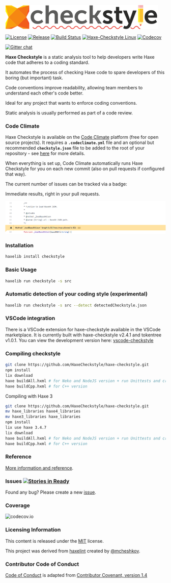 ![logo](resources/logo.png)

[![License](https://img.shields.io/badge/license-MIT-blue.svg)](http://opensource.org/licenses/MIT)
[![Release](https://img.shields.io/github/release/HaxeCheckstyle/haxe-checkstyle.svg)](http://lib.haxe.org/p/checkstyle/)
[![Build Status](https://travis-ci.org/HaxeCheckstyle/haxe-checkstyle.svg)](https://travis-ci.org/HaxeCheckstyle/haxe-checkstyle)
[![Haxe-Checkstyle Linux](https://github.com/HaxeCheckstyle/haxe-checkstyle/workflows/Haxe-Checkstyle%20Linux/badge.svg)](https://codeclimate.com/github/HaxeCheckstyle/haxe-checkstyle/actions)
[![Codecov](https://img.shields.io/codecov/c/github/HaxeCheckstyle/haxe-checkstyle.svg)](https://codecov.io/github/HaxeCheckstyle/haxe-checkstyle?branch=dev)
<!-- [![Code Climate](https://codeclimate.com/github/HaxeCheckstyle/haxe-checkstyle/badges/gpa.svg)](https://codeclimate.com/github/HaxeCheckstyle/haxe-checkstyle)
[![Code Climate Issues](https://img.shields.io/codeclimate/issues/HaxeCheckstyle/haxe-checkstyle.svg)](https://codeclimate.com/github/HaxeCheckstyle/haxe-checkstyle/issues)
[![Code Climate Issues](https://img.shields.io/codeclimate/tech-debt/HaxeCheckstyle/haxe-checkstyle.svg)](https://codeclimate.com/github/HaxeCheckstyle/haxe-checkstyle/issues) -->
[![Gitter chat](https://badges.gitter.im/Join%20Chat.svg)](https://gitter.im/HaxeCheckstyle/haxe-checkstyle)

**Haxe Checkstyle** is a static analysis tool to help developers write Haxe code that adheres to a coding standard.

It automates the process of checking Haxe code to spare developers of this boring (but important) task.

Code conventions improve readability, allowing team members to understand each other's code better.

Ideal for any project that wants to enforce coding conventions.

Static analysis is usually performed as part of a code review.

### Code Climate

Haxe Checkstyle is available on the [Code Climate](https://docs.codeclimate.com/docs/haxe-checkstyle) platform (free for open source projects). It requires a **`.codeclimate.yml`** file and an optional but recommended **`checkstyle.json`** file to be added to the root of your repository - see [here](https://docs.codeclimate.com/docs/haxe-checkstyle) for more details.

When everything is set up, Code Climate automatically runs Haxe Checkstyle for you on each new commit (also on pull requests if configured that way).

The current number of issues can be tracked via a badge:

<!-- [![Code Climate](https://img.shields.io/codeclimate/issues/HaxeCheckstyle/haxe-checkstyle.svg)](https://codeclimate.com/github/HaxeCheckstyle/haxe-checkstyle/issues) -->

Immediate results, right in your pull requests.

![codeclimate-pr](resources/codeclimate_pr.png)

### Installation

```bash
haxelib install checkstyle
```

### Basic Usage

```bash
haxelib run checkstyle -s src
```

### Automatic detection of your coding style (experimental)

```bash
haxelib run checkstyle -s src --detect detectedCheckstyle.json
```

### VSCode integration

There is a VSCode extension for haxe-checkstyle available in the VSCode marketplace. It is currently built with haxe-checkstyle v2.4.1 and tokentree v1.0.1. You can view the development version here: [vscode-checkstyle](https://github.com/vshaxe/vscode-checkstyle)

### Compiling checkstyle

```bash
git clone https://github.com/HaxeCheckstyle/haxe-checkstyle.git
npm install
lix download
haxe buildAll.hxml # for Neko and NodeJS version + run Unittests and create schema
haxe buildCpp.hxml # for C++ version
```

Compiling with Haxe 3
```bash
git clone https://github.com/HaxeCheckstyle/haxe-checkstyle.git
mv haxe_libraries haxe4_libraries
mv haxe3_libraries haxe_libraries
npm install
lix use haxe 3.4.7
lix download
haxe buildAll.hxml # for Neko and NodeJS version + run Unittests and create schema
haxe buildCpp.hxml # for C++ version
```

### Reference

[More information and reference](http://haxecheckstyle.github.io/docs).

### Issues [![Stories in Ready](https://badge.waffle.io/HaxeCheckstyle/haxe-checkstyle.svg?label=ready&title=Ready)](http://waffle.io/HaxeCheckstyle/haxe-checkstyle)

Found any bug? Please create a new [issue](https://github.com/HaxeCheckstyle/haxe-checkstyle/issues/new).

### Coverage

![codecov.io](https://codecov.io/github/HaxeCheckstyle/haxe-checkstyle/branch.svg?branch=dev)

### Licensing Information

This content is released under the [MIT](http://opensource.org/licenses/MIT) license.

This project was derived from [haxelint](https://github.com/mcheshkov/haxelint)
created by [@mcheshkov](https://github.com/mcheshkov).

### Contributor Code of Conduct

[Code of Conduct](https://github.com/CoralineAda/contributor_covenant) is adapted from
[Contributor Covenant, version 1.4](http://contributor-covenant.org/version/1/4)
